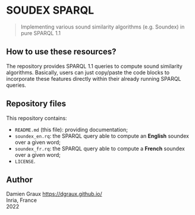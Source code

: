 SOUDEX SPARQL
=============

> Implementing various sound similarity algorithms (e.g. Soundex) in
  pure SPARQL 1.1


How to use these resources?
---------------------------

The repository provides SPARQL 1.1 queries to compute sound similarity
algorithms. Basically, users can just copy/paste the code blocks to
incorporate these features directly within their already running
SPARQL queries.


Repository files
----------------

This repository contains:

- `README.md` (this file): providing documentation;
- `soundex_en.rq`: the SPARQL query able to compute an __English__ soundex over a given word;
- `soundex_fr.rq`: the SPARQL query able to compute a __French__ soundex over a given word;
- `LICENSE`.


Author
------

Damien Graux <https://dgraux.github.io/>  
Inria, France  
2022
